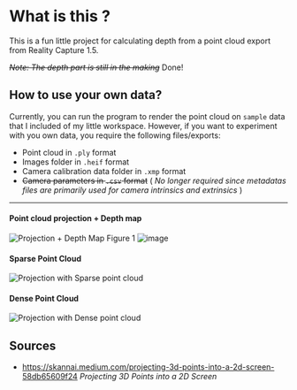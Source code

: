 # What is this ?
This is a fun little project for calculating depth from a point cloud export from Reality Capture 1.5.

~~_Note: The depth part is still in the making_~~ Done!

## How to use your own data?
Currently, you can run the program to render the point cloud on `sample` data that I included of my little workspace. However, if you want to experiment with you own data, you require the following files/exports:
- Point cloud in `.ply` format
- Images folder in `.heif` format
- Camera calibration data folder in `.xmp` format
- ~~Camera parameters in `.csv` format~~ ( _No longer required since metadatas files are primarily used for camera intrinsics and extrinsics_ )

---
#### Point cloud projection + Depth map
![Projection + Depth Map Figure 1](https://github.com/user-attachments/assets/c43f16f2-368f-41e7-a6ba-621acf8661ba)
![image](https://github.com/user-attachments/assets/04fd243c-9b0a-40b7-be4c-218740c6046f)



#### Sparse Point Cloud
![Projection with Sparse point cloud](https://github.com/user-attachments/assets/d5a465be-9c69-4095-9a49-c983ae3c81e3)

#### Dense Point Cloud
![Projection with Dense point cloud](https://github.com/user-attachments/assets/fea0214b-85eb-4d2c-b59f-a365376fa0ea)


## Sources
- https://skannai.medium.com/projecting-3d-points-into-a-2d-screen-58db65609f24 _Projecting 3D Points into a 2D Screen_
